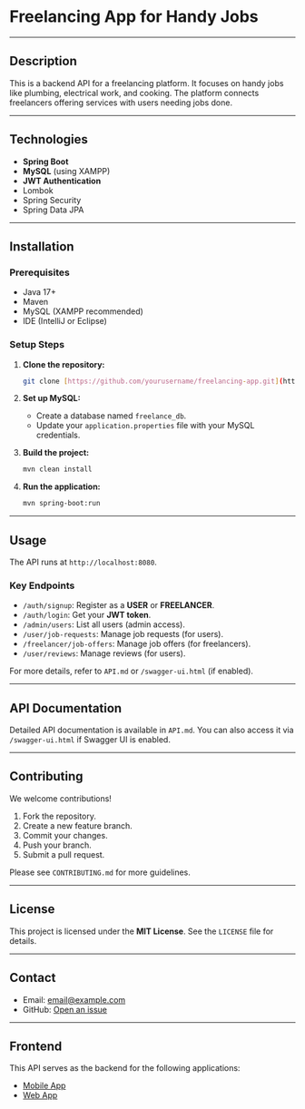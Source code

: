 # Freelancing App for Handy Jobs

---

## Description

This is a backend API for a freelancing platform. It focuses on handy jobs like plumbing, electrical work, and cooking. The platform connects freelancers offering services with users needing jobs done.

---

## Technologies

* **Spring Boot**
* **MySQL** (using XAMPP)
* **JWT Authentication**
* Lombok
* Spring Security
* Spring Data JPA

---

## Installation

### Prerequisites

* Java 17+
* Maven
* MySQL (XAMPP recommended)
* IDE (IntelliJ or Eclipse)

### Setup Steps

1.  **Clone the repository:**
    ```bash
    git clone [https://github.com/yourusername/freelancing-app.git](https://github.com/yourusername/freelancing-app.git)
    ```

2.  **Set up MySQL:**
    * Create a database named `freelance_db`.
    * Update your `application.properties` file with your MySQL credentials.

3.  **Build the project:**
    ```bash
    mvn clean install
    ```

4.  **Run the application:**
    ```bash
    mvn spring-boot:run
    ```

---

## Usage

The API runs at `http://localhost:8080`.

### Key Endpoints

* `/auth/signup`: Register as a **USER** or **FREELANCER**.
* `/auth/login`: Get your **JWT token**.
* `/admin/users`: List all users (admin access).
* `/user/job-requests`: Manage job requests (for users).
* `/freelancer/job-offers`: Manage job offers (for freelancers).
* `/user/reviews`: Manage reviews (for users).

For more details, refer to `API.md` or `/swagger-ui.html` (if enabled).

---

## API Documentation

Detailed API documentation is available in `API.md`. You can also access it via `/swagger-ui.html` if Swagger UI is enabled.

---

## Contributing

We welcome contributions!

1.  Fork the repository.
2.  Create a new feature branch.
3.  Commit your changes.
4.  Push your branch.
5.  Submit a pull request.

Please see `CONTRIBUTING.md` for more guidelines.

---

## License

This project is licensed under the **MIT License**. See the `LICENSE` file for details.

---

## Contact

* Email: email@example.com
* GitHub: [Open an issue](https://github.com/yourusername/freelancing-app/issues)

---

## Frontend

This API serves as the backend for the following applications:

* [Mobile App](link-to-mobile-app-repo)
* [Web App](link-to-web-app-repo)
